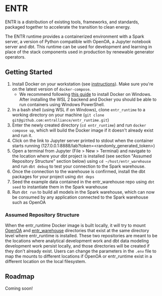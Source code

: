 # ENTR

ENTR is a distribution of existing tools, frameworks, and standards, 
packaged together to accelerate the transition to clean energy.

The ENTR runtime provides a containerized environment with a Spark server, a version 
of Python compatible with OpenOA, a Jupyter notebook server and dbt. This runtime can
be used for development and learning in place of the stack components used in
production by renewable generator operators.

## Getting Started

<!-- some steps copied over from https://github.com/airbytehq/airbyte/blob/master/docs/deploying-airbyte/local-deployment.md -->
1. Install Docker on your workstation \(see [instructions](https://www.docker.com/products/docker-desktop)\). Make sure you're on the latest version of `docker-compose`.
    - We recommend following [this guide](https://docs.docker.com/docker-for-windows/install/) to install Docker on Windows. After installing the WSL 2 backend and Docker you should be able to run containers using Windows PowerShell.
2. In a bash shell (using WSL if on Windows), clone `entr_runtime` to a working directory on your machine (`git clone git@github.com:entralliance/entr_runtime.git`)
3. Enter the newly created directory (`cd entr_runtime`) and run `docker compose up`, which will build the Docker image if it doesn't already exist and run it.
4. Click on the link to Jupyter server printed to stdout when the container starts running (127.0.0.1:8888/lab?token=<randomly_generated_token>)
5. Open a terminal from Jupyter (File > New > Terminal) and navigate to the location where your dbt project is installed (see section "Assumed Repository Structure" section below) using `cd ~/host/entr_warehouse` and run `dbt debug` to test your connection to the Spark warehouse.
6. Once the connection to the warehouse is confirmed, install the dbt packages for your project using `dbt deps`
7. Seed the example data contained in the entr_warehouse repo using `dbt seed` to instantiate them in the Spark warehouse
6. Run `dbt run` to build all models in the Spark warehouse, which can now be consumed by any application connected to the Spark warehouse such as OpenOA

### Assumed Repository Structure
When the entr_runtime Docker image is built locally, it will try to mount [OpenOA](https://github.com/entralliance/OpenOA) and [entr_warehouse](https://github.com/entralliance/entr_warehouse) directories that exist at the same directory level where entr_runtime is installed. These two repositories are meant to be the locations where analytical development work and dbt data modeling development work persist locally, and those directories will be created if they don't already exist. Users can change the parameters in the `.env` file to map the mounts to different locations if OpenOA or entr_runtime exist in a different location on the local filesystem.

## Roadmap

Coming soon!
